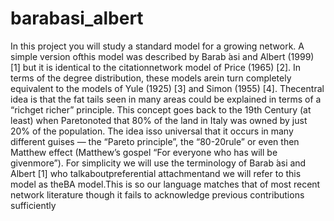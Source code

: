 # barabasi_albert
In this project you will study a standard model for a growing network.  A simple version ofthis model was described by Barab ́asi and Albert (1999) [1] but it is identical to the citationnetwork model of Price (1965) [2].  In terms of the degree distribution, these models arein turn completely equivalent to the models of Yule (1925) [3] and Simon (1955) [4].  Thecentral idea is that the fat tails seen in many areas could be explained in terms of a “richget richer” principle.  This concept goes back to the 19th Century (at least) when Paretonoted that 80% of the land in Italy was owned by just 20% of the population.  The idea isso universal that it occurs in many different guises — the “Pareto principle”, the “80-20rule” or even then Matthew effect (Matthew’s gospel “For everyone who has will be givenmore”).  For simplicity we will use the terminology of Barab ́asi and Albert [1] who talkaboutpreferential attachmentand we will refer to this model as theBA model.This is so our language matches that of most recent network literature though it fails to acknowledge previous contributions sufficiently
